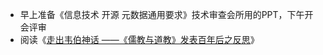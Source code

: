 - 早上准备《信息技术 开源 元数据通用要求》技术审查会所用的PPT，下午开会评审
- 阅读《[走出韦伯神话 ——《儒教与道教》发表百年后之反思](http://sociologyol.ruc.edu.cn/shxyj/fzshx/fzshxs/4310db42c63f48fab7e4a1807ba078dc.htm)》